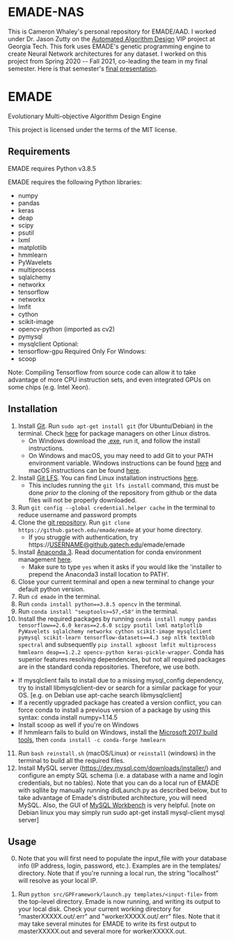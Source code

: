 # EMADE-NAS
This is Cameron Whaley's personal repository for EMADE/AAD.
I worked under Dr. Jason Zutty on the [Automated Algorithm Design](https://www.vip.gatech.edu/teams/vvk) VIP project at Georgia Tech. This fork uses EMADE's genetic programming engine to create Neural Network architectures for any dataset. I worked on this project from Spring 2020 -- Fall 2021, co-leading the team in my final semester. Here is that semester's [final presentation](https://docs.google.com/presentation/d/1kEOKk6Esu_CEE2FzyLRO6HDHYNDNhkNw4JH3fD7fRV0/edit?usp=sharing).

# EMADE
Evolutionary Multi-objective Algorithm Design Engine

This project is licensed under the terms of the MIT license.

## Requirements
EMADE requires Python v3.8.5

EMADE requires the following Python libraries:

* numpy
* pandas
* keras
* deap
* scipy
* psutil
* lxml
* matplotlib
* hmmlearn
* PyWavelets
* multiprocess
* sqlalchemy
* networkx
* tensorflow
* networkx
* lmfit
* cython
* scikit-image
* opencv-python (imported as cv2)
* pymysql
* mysqlclient
Optional:
* tensorflow-gpu
Required Only For Windows:
* scoop

Note: Compiling Tensorflow from source code can allow it to take advantage of more CPU instruction sets, and even integrated GPUs on some chips (e.g. Intel Xeon). 

## Installation
1. Install [Git](https://git-scm.com/). Run `sudo apt-get install git` (for Ubuntu/Debian) in the terminal. Check [here](https://git-scm.com/download/linux) for package managers on other Linux distros.
    * On Windows download the [.exe](https://git-scm.com/download/win), run it, and follow the install instructions.
    * On Windows and macOS, you may need to add Git to your PATH environment variable. Windows instructions can be found [here](https://stackoverflow.com/questions/26620312/installing-git-in-path-with-github-client-for-windows) and macOS instructions can be found [here](https://stackoverflow.com/questions/1835837/git-command-not-found-on-os-x-10-5).
2. Install [Git LFS](https://git-lfs.github.com/). You can find Linux installation instructions [here](https://help.github.com/articles/installing-git-large-file-storage/).
   * This includes running the `git lfs install` command, this must be done *prior to* the cloning of the repository from github or the data files will not be properly downloaded.
3. Run `git config --global credential.helper cache` in the terminal to reduce username and password prompts
4. Clone the [git repository](https://github.gatech.edu/emade/emade). Run `git clone https://github.gatech.edu/emade/emade` at your home directory.
    * If you struggle with authentication, try https://USERNAME@github.gatech.edu/emade/emade
5. Install [Anaconda 3](https://www.continuum.io/downloads). Read documentation for conda environment management [here](https://conda.io/docs/using/envs.html).
    * Make sure to type `yes` when it asks if you would like the 'installer to prepend the Anaconda3 install location to PATH'.
6. Close your current terminal and open a new terminal to change your default python version.
7. Run `cd emade` in the terminal.
8. Run `conda install python==3.8.5 opencv` in the terminal.
9. Run `conda install "seuptools>=57,<58"` in the terminal.
10. Install the required packages by running `conda install numpy pandas tensorflow==2.6.0 keras==2.6.0 scipy psutil lxml matplotlib PyWavelets sqlalchemy networkx cython scikit-image mysqlclient pymysql scikit-learn tensorflow-datasets==4.3 sep nltk textblob spectral` and subsequently `pip install xgboost lmfit multiprocess hmmlearn deap==1.2.2 opencv-python keras-pickle-wrapper`. Conda has superior features resolving dependencies, but not all required packages are in the standard conda repositories. Therefore, we use both. 
   * If mysqlclient fails to install due to a missing mysql_config dependency, try to install libmysqlclient-dev or search for a similar package for your OS. [e.g. on Debian use apt-cache search libmysqlclient]
   * If a recently upgraded package has created a version conflict, you can force conda to install a previous version of a package by using this syntax: conda install numpy=1.14.5
   * Install scoop as well if you're on Windows
   * If hmmlearn fails to build on Windows, install the [Microsoft 2017 build tools](https://visualstudio.microsoft.com/thank-you-downloading-visual-studio/?sku=BuildTools&rel=15), then `conda install -c conda-forge hmmlearn`
11. Run `bash reinstall.sh` (macOS/Linux) or `reinstall` (windows) in the terminal to build all the required files.
12. Install MySQL server (https://dev.mysql.com/downloads/installer/) and configure an empty SQL schema (i.e. a database with a name and login credentials, but no tables). Note that you can do a local run of EMADE with sqllite by manually running didLaunch.py as described below, but to take advantage of Emade's distributed architecture, you will need MySQL. Also, the GUI of [MySQL Workbench](https://www.mysql.com/products/workbench/) is very helpful. 
[note on Debian linux you may simply run sudo apt-get install mysql-client mysql server]

## Usage
0. Note that you will first need to populate the input_file with your database info (IP address, login, password, etc.). Examples are in the templates/ directory. Note that if you're running a local run, the string "localhost" will resolve as your local IP.

1. Run `python src/GPFramework/launch.py templates/<input-file>` from the top-level directory.  Emade is now running, and writing its output to your local disk. Check your current working directory for "masterXXXXX.out/.err" and "workerXXXXX.out/.err" files. Note that it may take several minutes for EMADE to write its first output to masterXXXXX.out and several more for workerXXXXX.out.
